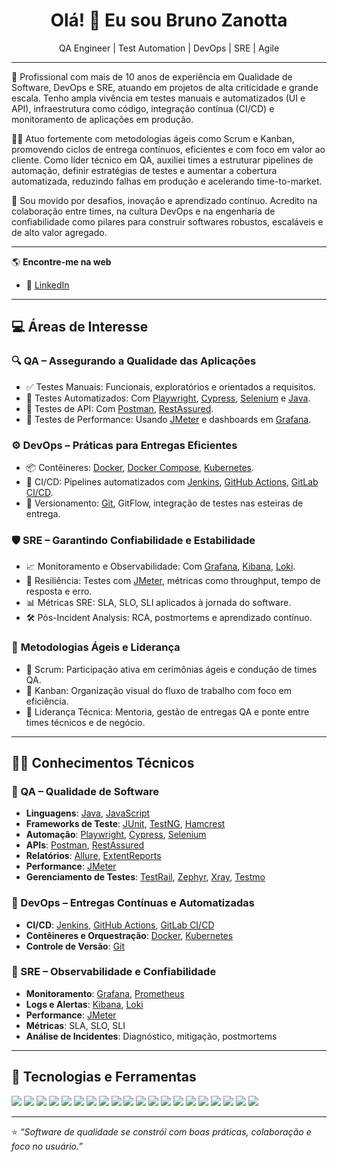 <h1 align="center">Olá! 👋 Eu sou Bruno Zanotta</h1>

<p align="center">
  QA Engineer | Test Automation | DevOps | SRE | Agile 
</p>

---

🧪 Profissional com mais de 10 anos de experiência em Qualidade de Software, DevOps e SRE, atuando em projetos de alta criticidade e grande escala. Tenho ampla vivência em testes manuais e automatizados (UI e API), infraestrutura como código, integração contínua (CI/CD) e monitoramento de aplicações em produção.

👨‍💻 Atuo fortemente com metodologias ágeis como Scrum e Kanban, promovendo ciclos de entrega contínuos, eficientes e com foco em valor ao cliente. Como líder técnico em QA, auxiliei times a estruturar pipelines de automação, definir estratégias de testes e aumentar a cobertura automatizada, reduzindo falhas em produção e acelerando time-to-market.

🚀 Sou movido por desafios, inovação e aprendizado contínuo. Acredito na colaboração entre times, na cultura DevOps e na engenharia de confiabilidade como pilares para construir softwares robustos, escaláveis e de alto valor agregado.

---

🌎 **Encontre-me na web**

- 💼 [LinkedIn](https://www.linkedin.com/in/bruno-zanotta-qa/)

---

## 💻 **Áreas de Interesse**

### 🔍 **QA – Assegurando a Qualidade das Aplicações**
- ✅ Testes Manuais: Funcionais, exploratórios e orientados a requisitos.
- 🤖 Testes Automatizados: Com [Playwright](https://playwright.dev/), [Cypress](https://www.cypress.io/), [Selenium](https://www.selenium.dev/) e [Java](https://www.oracle.com/java/).
- 🔌 Testes de API: Com [Postman](https://www.postman.com/), [RestAssured](https://rest-assured.io/).
- 🚀 Testes de Performance: Usando [JMeter](https://jmeter.apache.org/) e dashboards em [Grafana](https://grafana.com/).

### ⚙️ **DevOps – Práticas para Entregas Eficientes**
- 📦 Contêineres: [Docker](https://www.docker.com/), [Docker Compose](https://docs.docker.com/compose/), [Kubernetes](https://kubernetes.io/).
- 🔁 CI/CD: Pipelines automatizados com [Jenkins](https://www.jenkins.io/), [GitHub Actions](https://github.com/features/actions), [GitLab CI/CD](https://docs.gitlab.com/ee/ci/).
- 🔧 Versionamento: [Git](https://git-scm.com/), GitFlow, integração de testes nas esteiras de entrega.

### 🛡️ **SRE – Garantindo Confiabilidade e Estabilidade**
- 📈 Monitoramento e Observabilidade: Com [Grafana](https://grafana.com/), [Kibana](https://www.elastic.co/kibana/), [Loki](https://grafana.com/oss/loki/).
- 🧪 Resiliência: Testes com [JMeter](https://jmeter.apache.org/), métricas como throughput, tempo de resposta e erro.
- 📊 Métricas SRE: SLA, SLO, SLI aplicados à jornada do software.
- 🛠️ Pós-Incident Analysis: RCA, postmortems e aprendizado contínuo.

### 🔄 **Metodologias Ágeis e Liderança**
- 📌 Scrum: Participação ativa em cerimônias ágeis e condução de times QA.
- 🔄 Kanban: Organização visual do fluxo de trabalho com foco em eficiência.
- 🧭 Liderança Técnica: Mentoria, gestão de entregas QA e ponte entre times técnicos e de negócio.

---

## 👨‍💻 **Conhecimentos Técnicos**

### 🔹 QA – Qualidade de Software
- **Linguagens**: [Java](https://www.oracle.com/java/), [JavaScript](https://developer.mozilla.org/en-US/docs/Web/JavaScript)
- **Frameworks de Teste**: [JUnit](https://junit.org/junit5/), [TestNG](https://testng.org/), [Hamcrest](https://hamcrest.org/JavaHamcrest/)
- **Automação**: [Playwright](https://playwright.dev/), [Cypress](https://www.cypress.io/), [Selenium](https://www.selenium.dev/)
- **APIs**: [Postman](https://www.postman.com/), [RestAssured](https://rest-assured.io/)
- **Relatórios**: [Allure](https://docs.qameta.io/allure/), [ExtentReports](https://github.com/extent-framework/extentreports-java)
- **Performance**: [JMeter](https://jmeter.apache.org/)
- **Gerenciamento de Testes**: [TestRail](https://www.gurock.com/testrail/), [Zephyr](https://www.getzephyr.com/), [Xray](https://www.getxray.app/), [Testmo](https://testmo.com/)

### 🔹 DevOps – Entregas Contínuas e Automatizadas
- **CI/CD**: [Jenkins](https://www.jenkins.io/), [GitHub Actions](https://github.com/features/actions), [GitLab CI/CD](https://docs.gitlab.com/ee/ci/)
- **Contêineres e Orquestração**: [Docker](https://www.docker.com/), [Kubernetes](https://kubernetes.io/)
- **Controle de Versão**: [Git](https://git-scm.com/)

### 🔹 SRE – Observabilidade e Confiabilidade
- **Monitoramento**: [Grafana](https://grafana.com/), [Prometheus](https://prometheus.io/)
- **Logs e Alertas**: [Kibana](https://www.elastic.co/kibana/), [Loki](https://grafana.com/oss/loki/)
- **Performance**: [JMeter](https://jmeter.apache.org/)
- **Métricas**: SLA, SLO, SLI
- **Análise de Incidentes**: Diagnóstico, mitigação, postmortems

---

## 🚀 Tecnologias e Ferramentas

<p align="left">
  <!-- QA -->
  <img src="https://img.shields.io/badge/Java-007396?style=for-the-badge&logo=openjdk&logoColor=white"/>
  <img src="https://img.shields.io/badge/JavaScript-F7DF1E?style=for-the-badge&logo=javascript&logoColor=black"/>
  <img src="https://img.shields.io/badge/Cypress-17202C?style=for-the-badge&logo=cypress&logoColor=white"/>
  <img src="https://img.shields.io/badge/Playwright-2EAD33?style=for-the-badge&logo=playwright&logoColor=white"/>
  <img src="https://img.shields.io/badge/Selenium-43B02A?style=for-the-badge&logo=selenium&logoColor=white"/>
  <img src="https://img.shields.io/badge/Postman-FF6C37?style=for-the-badge&logo=postman&logoColor=white"/>
  <img src="https://img.shields.io/badge/JUnit-25A162?style=for-the-badge&logo=java&logoColor=white"/>
  <img src="https://img.shields.io/badge/TestNG-F2D572?style=for-the-badge&logo=java&logoColor=black"/>
  <img src="https://img.shields.io/badge/Hamcrest-000000?style=for-the-badge&logo=java&logoColor=white"/>
  <img src="https://img.shields.io/badge/Allure-E74430?style=for-the-badge&logo=allure&logoColor=white"/>
  <img src="https://img.shields.io/badge/JMeter-D22128?style=for-the-badge&logo=apache&logoColor=white"/>

  <!-- DevOps -->
  <img src="https://img.shields.io/badge/Docker-2496ED?style=for-the-badge&logo=docker&logoColor=white"/>
  <img src="https://img.shields.io/badge/Kubernetes-326CE5?style=for-the-badge&logo=kubernetes&logoColor=white"/>
  <img src="https://img.shields.io/badge/Jenkins-D24939?style=for-the-badge&logo=jenkins&logoColor=white"/>
  <img src="https://img.shields.io/badge/GitHub%20Actions-2088FF?style=for-the-badge&logo=github-actions&logoColor=white"/>
  <img src="https://img.shields.io/badge/GitLab%20CI-FCA121?style=for-the-badge&logo=gitlab&logoColor=white"/>
  <img src="https://img.shields.io/badge/Git-F05032?style=for-the-badge&logo=git&logoColor=white"/>

  <!-- SRE -->
  <img src="https://img.shields.io/badge/Grafana-F46800?style=for-the-badge&logo=grafana&logoColor=white"/>
  <img src="https://img.shields.io/badge/Prometheus-E6522C?style=for-the-badge&logo=prometheus&logoColor=white"/>
  <img src="https://img.shields.io/badge/Kibana-005571?style=for-the-badge&logo=kibana&logoColor=white"/>
</p>

---


⭐ *“Software de qualidade se constrói com boas práticas, colaboração e foco no usuário.”*
